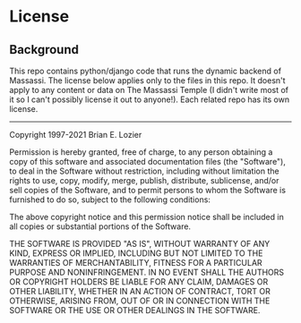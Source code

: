 # License

## Background

This repo contains python/django code that runs the dynamic backend of Massassi.  The license below applies only to the files in this repo.  It doesn't apply to any content or data on The Massassi Temple (I didn't write most of it so I can't possibly license it out to anyone!).  Each related repo has its own license.

---

Copyright 1997-2021 Brian E. Lozier

Permission is hereby granted, free of charge, to any person obtaining a copy of this software and associated documentation files (the "Software"), to deal in the Software without restriction, including without limitation the rights to use, copy, modify, merge, publish, distribute, sublicense, and/or sell copies of the Software, and to permit persons to whom the Software is furnished to do so, subject to the following conditions:

The above copyright notice and this permission notice shall be included in all copies or substantial portions of the Software.

THE SOFTWARE IS PROVIDED "AS IS", WITHOUT WARRANTY OF ANY KIND, EXPRESS OR IMPLIED, INCLUDING BUT NOT LIMITED TO THE WARRANTIES OF MERCHANTABILITY, FITNESS FOR A PARTICULAR PURPOSE AND NONINFRINGEMENT. IN NO EVENT SHALL THE AUTHORS OR COPYRIGHT HOLDERS BE LIABLE FOR ANY CLAIM, DAMAGES OR OTHER LIABILITY, WHETHER IN AN ACTION OF CONTRACT, TORT OR OTHERWISE, ARISING FROM, OUT OF OR IN CONNECTION WITH THE SOFTWARE OR THE USE OR OTHER DEALINGS IN THE SOFTWARE.
